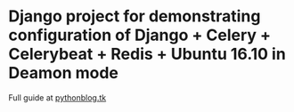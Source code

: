 # Django project for demonstrating configuration of Django + Celery + Celerybeat + Redis + Ubuntu 16.10 in Deamon mode
Full guide at [pythonblog.tk](https://www.pythonblog.tk/post/how-to-install-celery-and-celerybeat-in-deamon-mo)
